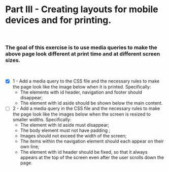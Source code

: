 # Part III - Creating layouts for mobile devices and for printing.
<br />

### The goal of this exercise is to use media queries to make the above page look different at print time and at different screen sizes.
<br />

- [x] 1 - Add a media query to the CSS file and the necessary rules to make the page look like the image below when it is printed. Specifically:
    * The elements with id header, navigation and footer should disappear;
    * The element with id aside should be shown below the main content.
- [ ] 2 - Add a media query in the CSS file and the necessary rules to make the page look like the images below when the screen is resized to smaller widths. Specifically:
    * The element with id aside must disappear;
    * The body element must not have padding ;
    * Images should not exceed the width of the screen;
    * The items within the navigation element should each appear on their own line;
    * The element with id header should be fixed, so that it always appears at the top of the screen even after the user scrolls down the page.